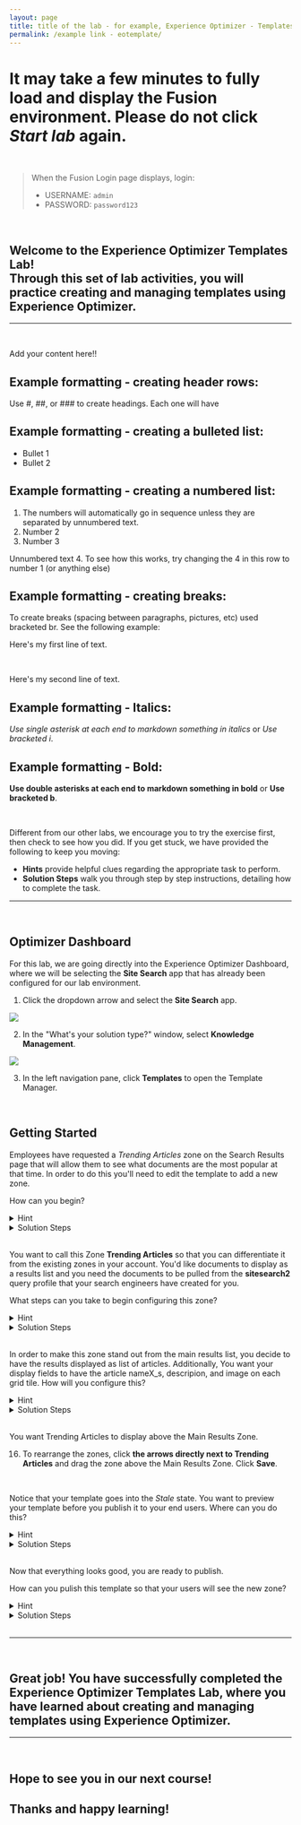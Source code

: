 ```yaml
---
layout: page
title: title of the lab - for example, Experience Optimizer - Templates Lab
permalink: /example link - eotemplate/
---
```


<link rel="stylesheet" href="./lib/public/global-training.css">

# It may take a few minutes to fully load and display the Fusion environment. Please do not click *Start lab* again. 
<br>

>When the Fusion Login page displays, login:
>* USERNAME: ```admin```
>* PASSWORD: ```password123```

<br>

## Welcome to the Experience Optimizer Templates Lab! <br> Through this set of lab activities, you will practice creating and managing templates using Experience Optimizer.

---
<br>

Add your content here!! 

## Example formatting - creating header rows:
Use #, ##, or ### to create headings. Each one will have 

## Example formatting - creating a bulleted list: 
* Bullet 1
* Bullet 2

## Example formatting - creating a numbered list:
1. The numbers will automatically go in sequence unless they are separated by unnumbered text. 
2. Number 2
3. Number 3

Unnumbered text
4. To see how this works, try changing the 4 in this row to number 1 (or anything else)

## Example formatting - creating breaks:
To create breaks (spacing between paragraphs, pictures, etc) used bracketed br. See the following example:

Here's my first line of text.

<br>

Here's my second line of text.

## Example formatting - Italics:
*Use single asterisk at each end to markdown something in italics* or <i>Use bracketed i</i>.

## Example formatting - Bold:
**Use double asterisks at each end to markdown something in bold** or <b>Use bracketed b</b>.



<br>

Different from our other labs, we encourage you to try the exercise first, then check to see how you did. If you get stuck, we have provided the following to keep you moving:
* **Hints** provide helpful clues regarding the appropriate task to perform.
* **Solution Steps** walk you through step by step instructions, detailing how to complete the task. 

---
<br>

## Optimizer Dashboard

For this lab, we are going directly into the Experience Optimizer Dashboard, where we will be selecting the **Site Search** app that has already been configured for our lab environment.

1. Click the dropdown arrow and select the **Site Search** app. 

<img src="https://storage.googleapis.com/fusion-datasets/LabScreenshots_5.7/navigation/nav_PMselectapp.png"/>

<br>

2. In the "What's your solution type?" window, select **Knowledge Management**.

<img src="https://storage.googleapis.com/fusion-datasets/LabScreenshots_5.7/navigation/nav_EOknowmgmt.png"/>

<br>

3. In the left navigation pane, click **Templates** to open the Template Manager.

<br>

## Getting Started

Employees have requested a *Trending Articles* zone on the Search Results page that will allow them to see what documents are the most popular at that time. In order to do this you'll need to edit the template to add a new zone. 

How can you begin?

<details>

<summary>Hint</summary> 

* Add a new Zone to the Search Results template within the landing template category

</details>

<details>

<summary>Solution Steps</summary> 

4.  Expand **landing**

5. Click **Search Results**

6. Click **+ New** in the Zones section. 

</details>
<br>

You want to call this Zone **Trending Articles** so that you can differentiate it from the existing zones in your account. You'd like documents to display as a results list and you need the documents to be pulled from the **sitesearch2** query profile that your search engineers have created for you. 

What steps can you take to begin configuring this zone?

<details>

<summary>Hint</summary> 

* Assign the zone a Display Name, Type, and associate it to a Query Profile. 

</details>

<details>

<summary>Solution Steps</summary> 

7. Enter `Trending Articles` as the DISPLAY NAME

8. Ensure that `Result-List` is selected as the TYPE

9. Click the QUERY PROFILE drop down list and select **sitesearch2** as the associated query profile

10. Click **Next Step** to move to Step 2

</details>
<br>

In order to make this zone stand out from the main results list, you decide to have the results displayed as list of articles. Additionally, You want your display fields to have the article nameX_s, descripion, and image on each grid tile. How will you configure this?

<details>

<summary>Hint</summary> 

* Configure the Results Layout and Display Fields for this zone. 

</details>

<details>

<summary>Solution Steps</summary> 

11. Ensure that `list` is selected as the RESULTS LAYOUT

12. Enter `nameX_s` in the Field Name for the Title Field Display

13. Enter `image` in the Field Name for the Image Field Display

14. Enter `description` in the Field Name for the Description Field Display

15. Click **Save** in the New Zone window.
</details>

<br>

You want Trending Articles to display above the Main Results Zone. 

16. To rearrange the zones, click **the arrows directly next to Trending Articles** and drag the zone above the Main Results Zone. Click **Save**.

<br>

Notice that your template goes into the *Stale* state. You want to preview your template before you publish it to your end users. Where can you do this?

<details>

<summary>Hint</summary> 

- Visit the Optimizer Dashboard

</details>

<details>

<summary>Solution Steps</summary> 

17. Click the **Optimizer** icon see the template in action. 

</details>
<br>

Now that everything looks good, you are ready to publish. 

How can you pulish this template so that your users will see the new zone?

<details>

<summary>Hint</summary> 

* Return to the Templates dashboard to publish. 

</details>

<details>

<summary>Solution Steps</summary> 

18. Click the **Templates** icon.

19. Open the **Search Results** template

20. Click **Publish**, then click **Confirm and Publish**

</details>

<br>

---
<br>

## Great job! You have successfully completed the Experience Optimizer Templates Lab, where you have learned about creating and managing templates using Experience Optimizer.

---
<br>

## Hope to see you in our next course!
## Thanks and happy learning!












